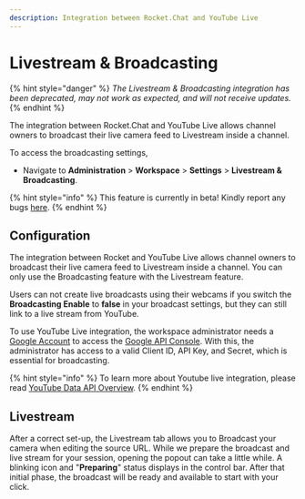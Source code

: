 ```yaml
---
description: Integration between Rocket.Chat and YouTube Live
---
```


# Livestream & Broadcasting

{% hint style="danger" %}
_The Livestream & Broadcasting_ _integration has been deprecated, may not work as expected, and will not receive updates._&#x20;
{% endhint %}

The integration between Rocket.Chat and YouTube Live allows channel owners to broadcast their live camera feed to Livestream inside a channel.

To access the broadcasting settings,&#x20;

* Navigate to **Administration** > **Workspace** > **Settings** > **Livestream & Broadcasting**.

{% hint style="info" %}
This feature is currently in beta! Kindly report any bugs [here](https://github.com/RocketChat/Rocket.Chat/issues).
{% endhint %}

## Configuration

The integration between Rocket and YouTube Live allows channel owners to broadcast their live camera feed to Livestream inside a channel. You can only use the Broadcasting feature with the Livestream feature.

Users can not create live broadcasts using their webcams if you switch the **Broadcasting Enable** to **false** in your broadcast settings, but they can still link to a live stream from YouTube.

To use YouTube Live integration, the workspace administrator needs a [Google Account](https://www.google.com/accounts/NewAccount) to access the [Google API Console](https://console.cloud.google.com/). With this, the administrator has access to a valid Client ID, API Key, and Secret, which is essential for broadcasting.

{% hint style="info" %}
To learn more about Youtube live integration, please read [YouTube Data API Overview](https://developers.google.com/youtube/v3/getting-started).
{% endhint %}

## Livestream

After a correct set-up, the Livestream tab allows you to Broadcast your camera when editing the source URL. While we prepare the broadcast and live stream for your session, opening the popout can take a little while. A blinking icon and "**Preparing**" status displays in the control bar. After that initial phase, the broadcast will be ready and available to start with your click.
